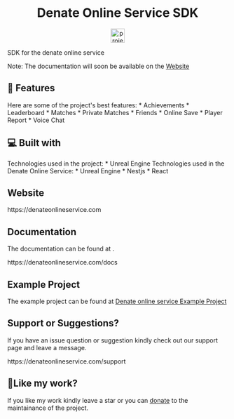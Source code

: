 <!-- # DOS-SDK --!>
<h1 align="center" id="title">Denate Online Service SDK</h1>

<p align="center"><img src="https://drive.usercontent.google.com/download?id=1uhEIrrKumxd5n0on56joQikLseCpc-Yr&export=view&authuser=0" alt="project-image" width="32" height="32"></p>

<p id="description">SDK for the denate online service</p>

Note: The documentation will soon be available on the <a href="https://denateonlineservice.com">Website</a>  
  
<h2>🧐 Features</h2>

Here are some of the project's best features:

*   Achievements
*   Leaderboard
*   Matches
*   Private Matches
*   Friends
*   Online Save
*   Player Report
*   Voice Chat
  
<h2>💻 Built with</h2>

Technologies used in the project:

*   Unreal Engine
  
Technologies used in the Denate Online Service:

*   Unreal Engine 
*   Nestjs 
*   React  

<h2>Website</h2>

<p>https://denateonlineservice.com</p>

<h2>Documentation</h2>

The documentation can be found at .<p>https://denateonlineservice.com/docs</p>

<h2>Example Project</h2>
The example project can be found at <a href="https://github.com/dolap22223/DenateExample">Denate online service Example Project</a>

<h2>Support or Suggestions?</h2>

If you have an issue question or suggestion kindly check out our support page and leave a message.<p>https://denateonlineservice.com/support</p>

<h2>💖Like my work?</h2>

If you like my work kindly leave a star or you can <a href="https://www.paypal.com/ncp/payment/YTVWV86QUFZVN">donate</a> to the maintainance of the project.

